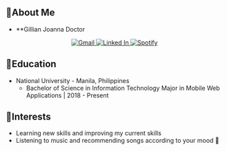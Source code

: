 ## 👧About Me
* **Gillian Joanna Doctor
<p align="center">
  <a href="mailto:ghiedoc@gmail.com">
    <img src="https://img.shields.io/badge/Gmail-D14836?style=for-the-badge&logo=gmail&logoColor=white" alt="Gmail">
  </a>
  <a href="https://www.linkedin.com/in/gillian-doctor">
    <img src="https://img.shields.io/badge/LinkedIn-0077B5?style=for-the-badge&logo=linkedin&logoColor=white" alt="Linked In">
  </a>
  <a href="https://open.spotify.com/user/ghiedoc?si=b279fc267614447c">
    <img src="https://img.shields.io/badge/Spotify-1ED760?&style=for-the-badge&logo=spotify&logoColor=white" alt="Spotify">
  </a>
</p>

## 🎒Education
* National University - Manila, Philippines
  * Bachelor of Science in Information Technology Major in Mobile Web Applications | 2018 - Present

## 🤍Interests
* Learning new skills and improving my current skills
* Listening to music and recommending songs according to your mood 🙂
